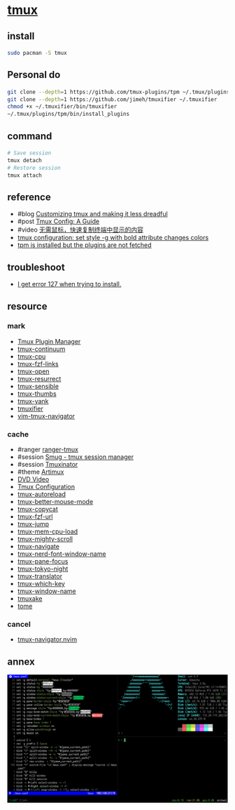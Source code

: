 # [tmux](https://github.com/tmux/tmux)

## install

```sh
sudo pacman -S tmux
```

## Personal do

```sh
git clone --depth=1 https://github.com/tmux-plugins/tpm ~/.tmux/plugins/tpm
git clone --depth=1 https://github.com/jimeh/tmuxifier ~/.tmuxifier
chmod +x ~/.tmuxifier/bin/tmuxifier
~/.tmux/plugins/tpm/bin/install_plugins
```

## command

```sh
# Save session
tmux detach
# Restore session
tmux attach
```

## reference

- #blog [Customizing tmux and making it less dreadful](https://evgeniipendragon.com/posts/customizing-tmux-and-making-it-less-dreadful/)
- #post [Tmux Config: A Guide](https://builtin.com/articles/tmux-config)
- #video [无需鼠标，快速复制终端中显示的内容](https://www.bilibili.com/video/BV1fuPqeKEZn)
- [tmux configuration: set style -g with bold attribute changes colors](https://github.com/alacritty/alacritty/issues/2138)
- [tpm is installed but the plugins are not fetched](https://github.com/tmux-plugins/tpm/issues/193)

## troubleshoot

- [I get error 127 when trying to install.](https://github.com/tmux-plugins/tpm/issues/67)

## resource

### mark

- [Tmux Plugin Manager](https://github.com/tmux-plugins/tpm)
- [tmux-continuum](https://github.com/tmux-plugins/tmux-continuum)
- [tmux-cpu](https://github.com/tmux-plugins/tmux-cpu)
- [tmux-fzf-links](https://github.com/alberti42/tmux-fzf-links)
- [tmux-open](https://github.com/tmux-plugins/tmux-open)
- [tmux-resurrect](https://github.com/tmux-plugins/tmux-resurrect)
- [tmux-sensible](https://github.com/tmux-plugins/tmux-sensible)
- [tmux-thumbs](https://github.com/fcsonline/tmux-thumbs)
- [tmux-yank](https://github.com/tmux-plugins/tmux-yank)
- [tmuxifier](https://github.com/jimeh/tmuxifier)
- [vim-tmux-navigator](https://github.com/christoomey/vim-tmux-navigator)

### cache

- #ranger [ranger-tmux](https://github.com/joouha/ranger_tmux)
- #session [Smug - tmux session manager](https://github.com/ivaaaan/smug)
- #session [Tmuxinator](https://github.com/tmuxinator/tmuxinator)
- #theme [Artimux](https://github.com/tribhuwan-kumar/Artimux)
- [DVD Video](https://github.com/integrii/dvd)
- [Tmux Configuration](https://github.com/samoshkin/tmux-config)
- [tmux-autoreload](https://github.com/b0o/tmux-autoreload)
- [tmux-better-mouse-mode](https://github.com/nhdaly/tmux-better-mouse-mode)
- [tmux-copycat](https://github.com/tmux-plugins/tmux-copycat)
- [tmux-fzf-url](https://github.com/wfxr/tmux-fzf-url)
- [tmux-jump](https://github.com/schasse/tmux-jump)
- [tmux-mem-cpu-load](https://github.com/thewtex/tmux-mem-cpu-load)
- [tmux-mighty-scroll](https://github.com/noscript/tmux-mighty-scroll)
- [tmux-navigate](https://github.com/sunaku/tmux-navigate)
- [tmux-nerd-font-window-name](https://github.com/joshmedeski/tmux-nerd-font-window-name)
- [tmux-pane-focus](https://github.com/graemedavidson/tmux-pane-focus)
- [tmux-tokyo-night](https://github.com/fabioluciano/tmux-tokyo-night)
- [tmux-translator](https://github.com/sainnhe/tmux-translator)
- [tmux-which-key](https://github.com/alexwforsythe/tmux-which-key)
- [tmux-window-name](https://github.com/ofirgall/tmux-window-name)
- [tmuxake](https://github.com/nkh/tmuxake)
- [tome](https://github.com/laktak/tome)

### cancel

- [tmux-navigator.nvim](https://github.com/connordeckers/tmux-navigator.nvim)

## annex

![color_vanta](/_image/opt/tmux/color_vanta.png)
